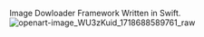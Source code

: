 Image Dowloader Framework Written in Swift.
![openart-image_WU3zKuid_1718688589761_raw](https://github.com/llarrynguyen/Cloudie/assets/39612728/5a3a7cd7-3aa3-4b43-b4aa-44f2ca164ec1)
